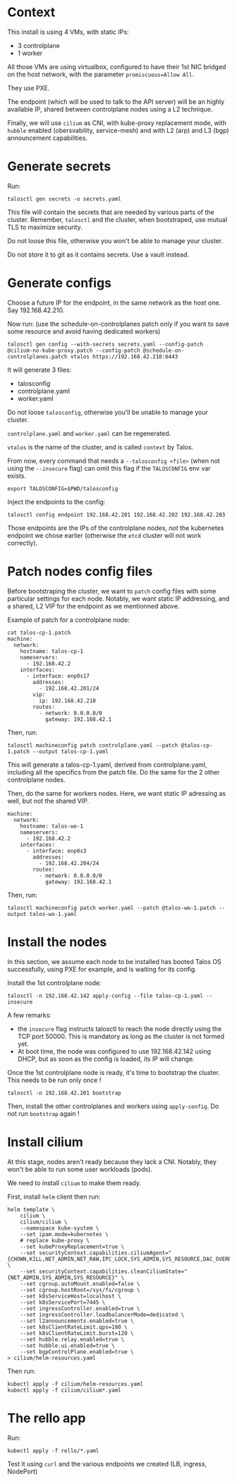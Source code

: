 # Context

This install is using 4 VMs, with static IPs:
 - 3 controlplane
 - 1 worker

All those VMs are using virtualbox, configured to have their 1st NIC bridged on the host network, with the parameter `promiscuous=Allow All`.

They use PXE.

The endpoint (which will be used to talk to the API server) will be an highly available IP, shared between controlplane nodes using a L2 technique.

Finally, we will use `cilium` as CNI, with kube-proxy replacement mode, with `hubble` enabled (obersvability, service-mesh) and with L2 (arp) and L3 (bgp) announcement capabilities.


# Generate secrets

Run:

    talosctl gen secrets -o secrets.yaml

This file will contain the secrets that are needed by various parts of the cluster. Remember, `talosctl` and the cluster, when bootstraped, use mutual TLS to maximize security.

Do not loose this file, otherwise you won't be able to manage your cluster.

Do not store it to git as it contains secrets. Use a vault instead.

# Generate configs

Choose a future IP for the endpoint, in the same network as the host one. Say 192.168.42.210.

Now run: (use the schedule-on-controlplanes patch only if you want to save some resource and avoid having dedicated workers)

    talosctl gen config --with-secrets secrets.yaml --config-patch @cilium-no-kube-proxy.patch --config-patch @schedule-on-controlplanes.patch vtalos https://192.168.42.210:6443

It will generate 3 files:

 - talosconfig
 - controlplane.yaml
 - worker.yaml

Do not loose `talosconfig`, otherwise you'll be unable to manage your cluster.

`controlplane.yaml` and `worker.yaml` can be regenerated.

`vtalos` is the name of the cluster, and is called `context` by Talos.

From now, every command that needs a `--talosconfig <file>` (when not using the `--insecure` flag) can omit this flag if the `TALOSCONFIG` env var exists.

    export TALOSCONFIG=$PWD/talosconfig


Inject the endpoints to the config:

    talosctl config endpoint 192.168.42.201 192.168.42.202 192.168.42.203

Those endpoints are the IPs of the controlplane nodes, _not_ the kubernetes endpoint we chose earlier (otherwise the `etcd` cluster will not work correctly).

# Patch nodes config files

Before bootstraping the cluster, we want to `patch` config files with some particular settings for each node. Notably, we want static IP addressing, and a shared, L2 VIP for the endpoint as we mentionned above.

Example of patch for a controlplane node:

```
cat talos-cp-1.patch 
machine:
  network:
    hostname: talos-cp-1
    nameservers:
      - 192.168.42.2
    interfaces:
      - interface: enp0s17
        addresses:
          - 192.168.42.201/24
        vip:
          ip: 192.168.42.210
        routes:
          - network: 0.0.0.0/0
            gateway: 192.168.42.1
```

Then, run:

    talosctl machineconfig patch controlplane.yaml --patch @talos-cp-1.patch --output talos-cp-1.yaml


This will generate a talos-cp-1.yaml, derived from controlplane.yaml, including all the specifics from the patch file. Do the same for the 2 other controlplane nodes.

Then, do the same for workers nodes. Here, we want static IP adressing as well, but not the shared VIP.

```
machine:
  network:
    hostname: talos-wo-1
    nameservers:
      - 192.168.42.2
    interfaces:
      - interface: enp0s3
        addresses:
          - 192.168.42.204/24
        routes:
          - network: 0.0.0.0/0
            gateway: 192.168.42.1
```

Then, run:

    talosctl machineconfig patch worker.yaml --patch @talos-wo-1.patch --output talos-wo-1.yaml


# Install the nodes

In this section, we assume each node to be installed has booted Talos OS successfully, using PXE for example, and is waiting for its config.

Install the 1st controlplane node:

    talosctl -n 192.168.42.142 apply-config --file talos-cp-1.yaml --insecure

A few remarks:
 - the `insecure` flag instructs talosctl to reach the node directly using the TCP port 50000. This is mandatory as long as the cluster is not formed yet.
 - At boot time, the node was configured to use 192.168.42.142 using DHCP, but as soon as the config is loaded, its IP will change.

Once the 1st controlplane node is ready, it's time to bootstrap the cluster. This needs to be run only once !

    talosctl -n 192.168.42.201 bootstrap 

Then, install the other controlplanes and workers using `apply-config`. Do not run `bootstrap` again !


# Install cilium

At this stage, nodes aren't ready because they lack a CNI. Notably, they won't be able to run some user workloads (pods).

We need to install `cilium` to make them ready.

First, install `helm` client then run:

```
helm template \
    cilium \
    cilium/cilium \
    --namespace kube-system \
    --set ipam.mode=kubernetes \
    # replace kube-proxy \
    --set kubeProxyReplacement=true \
    --set securityContext.capabilities.ciliumAgent="{CHOWN,KILL,NET_ADMIN,NET_RAW,IPC_LOCK,SYS_ADMIN,SYS_RESOURCE,DAC_OVERRIDE,FOWNER,SETGID,SETUID}" \
    --set securityContext.capabilities.cleanCiliumState="{NET_ADMIN,SYS_ADMIN,SYS_RESOURCE}" \
    --set cgroup.autoMount.enabled=false \
    --set cgroup.hostRoot=/sys/fs/cgroup \
    --set k8sServiceHost=localhost \
    --set k8sServicePort=7445 \
    --set ingressController.enabled=true \
    --set ingressController.loadbalancerMode=dedicated \
    --set l2announcements.enabled=true \
    --set k8sClientRateLimit.qps=100 \
    --set k8sClientRateLimit.burst=120 \
    --set hubble.relay.enabled=true \
    --set hubble.ui.enabled=true \
    --set bgpControlPlane.enabled=true \
> cilium/helm-resources.yaml
```

Then run:

    kubectl apply -f cilium/helm-resources.yaml
    kubectl apply -f cilium/cilium*.yaml


# The rello app

Run:

    kubectl apply -f rello/*.yaml

Test it using `curl` and the various endpoints we created (LB, ingress, NodePort)


